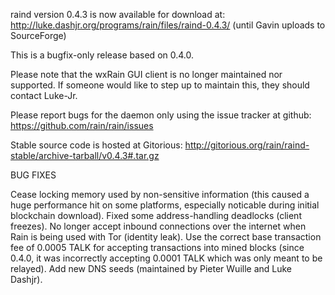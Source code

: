 raind version 0.4.3 is now available for download at:
http://luke.dashjr.org/programs/rain/files/raind-0.4.3/ (until Gavin uploads to SourceForge)

This is a bugfix-only release based on 0.4.0.

Please note that the wxRain GUI client is no longer maintained nor supported. If someone would like to step up to maintain this, they should contact Luke-Jr.

Please report bugs for the daemon only using the issue tracker at github:
https://github.com/rain/rain/issues

Stable source code is hosted at Gitorious:
http://gitorious.org/rain/raind-stable/archive-tarball/v0.4.3#.tar.gz

BUG FIXES

Cease locking memory used by non-sensitive information (this caused a huge performance hit on some platforms, especially noticable during initial blockchain download).
Fixed some address-handling deadlocks (client freezes).
No longer accept inbound connections over the internet when Rain is being used with Tor (identity leak).
Use the correct base transaction fee of 0.0005 TALK for accepting transactions into mined blocks (since 0.4.0, it was incorrectly accepting 0.0001 TALK which was only meant to be relayed).
Add new DNS seeds (maintained by Pieter Wuille and Luke Dashjr).

